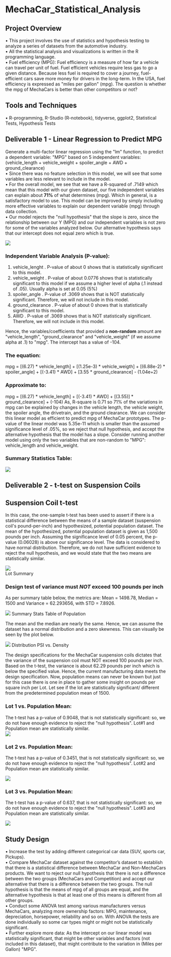 # MechaCar_Statistical_Analysis
## Project Overview  
  •	This project involves the use of statistics and hypothesis testing to analyze a series of datasets from the automotive industry.  
  •	All the statistical analysis and visualizations is written in the R programming language.  
  •	Fuel efficiency (MPG): Fuel efficiency is a measure of how far a vehicle can travel per unit of fuel. Fuel efficient vehicles require less gas to go a given distance.  Because less fuel is required to cover a journey, fuel-efficient cars save more money for drivers in the long-term. In the USA, fuel efficiency is expressed as "miles per gallon" (mpg). The question is whether the mpg of MechaCars is better than other competitors or not?  
## Tools and Techniques
  •	R-programming, R-Studio (R-notebook), tidyverse, ggplot2, Statistical Tests, Hypothesis Tests

## Deliverable 1 - Linear Regression to Predict MPG
Generate a multi-factor linear regression using the "lm" function, to predict a dependent variable: "MPG" based on 5 independent variables: 
(vehicle_length + vehicle_weight + spoiler_angle + AWD + ground_clearance)  
  •	Since there was no feature selection in this model, we will see that some variables are less relevant to include in the model.   
  •	For the overall model, we see that we have a R-squared of .7149 which mean that this model with our given dataset, our five independent variables can explain about **71%** of what determines (mpg). Which in general, is a satisfactory model to use. This model can be improved by simply including more effective variables to explain our dependent variable (mpg) through data collection.   
  •	Our model rejects the "null hypothesis" that the slope is zero, since the relationship between our Y (MPG) and our independent variables is not zero for some of the variables analyzed below. Our alternative hypothesis says that our intercept does not equal zero which is true.    

![](Images/LM_equation.PNG)

### Independent Variable Analysis (P-value):
1.	vehicle_lenght
  . P-value of about 0 shows that is statistically significant to this model.
2.	vehicle_weight
  . P-value of about 0.0776 shows that is statistically significant to this model if we assume a higher level of alpha (.1 instead of .05).  Usually alpha is set at 0.05 (5%)
3.	spoiler_angle
  . P-value of .3069 shows that is NOT statistically significant.  Therefore, we will not include in this model.
4.	ground_clearance
  . P-value of about 0 shows that is statistically significant to this model.
5.	AWD
  . P-value of .3069 shows that is NOT statistically significant.  Therefore, we will not include in this model.	


Hence, the variables/coefficients that provided a **non-random** amount are "vehicle_length", "ground_clearance" and "vehicle_weight" (if we assume alpha at .1) to "mpg".  The intercept has a value of -104.
### The equation:
mpg = [(6.27) * vehicle_length] + [(1.25e-3) * vehicle_weigth] + [(6.88e-2) * spoiler_angle] + [(-3.41) * AWD] + [3.55 * ground_clearance] - (1.04e+2)
### Approximate to:
mpg = [(6.27) * vehicle_length] + [(-3.41) * AWD] + [(3.55)] * ground_clearance] + (-104)
As, R-square is 0.71 so 71% of the variations in mpg can be explained by changes in the vehicle length, the vehicle weight, the spoiler angle, the drivetrain, and the ground clearance. 
We can consider this linear model as efficient to predict mpg of MechaCar prototypes.  The p-value of the linear model was 5.35e-11 which is smaller than the assumed significance level of .05%, so we reject that null hypothesis, and accept the alternative hypothesis that the model has a slope. Consider running another model using only the two variables that are non-random to "MPG": vehicle_length and vehicle_weight.
### Summary Statistics Table:
![](Images/LM_stats.PNG)

## Deliverable 2 - t-test on Suspension Coils
## Suspension Coil t-test 
In this case, the one-sample t-test has been used to assert if there is a statistical difference between the means of a sample dataset (suspension coil's pound-per-inch) and hypothesized, potential population dataset. The mean of the hypothesized, potential population dataset is given as 1,500 pounds per inch.
Assuming the significance level of 0.05 percent, the p-value (0.06028) is above our significance level. The data is considered to have normal distribution. Therefore, we do not have sufficient evidence to reject the null hypothesis, and we would state that the two means are statistically similar.   

![](Images/lots.PNG)  
Lot Summary

### Design test of variance must *NOT* exceed 100 pounds per inch
As per summary table below, the metrics are: Mean = 1498.78, Median = 1500 and Variance = 62.293656, with STD = 7.8926.  

![](Images/sum_test.PNG)
Summary Stats Table of Population

The mean and the median are nearly the same.  Hence, we can assume the dataset has a normal distribution and a zero skewness. This can visually be seen by the plot below.  

![](Images/plot1.PNG)
Distribution PSI vs. Density

The design specifications for the MechaCar suspension coils dictates that the variance of the suspension coil must NOT exceed 100 pounds per inch.  Based on the t-test, the variance is about 62.29 pounds per inch which is below the specified value.  Hence, the current manufacturing data meets the design specification.
Now, population means can never be known but just for this case there is one in place to gather some insight on pounds per square inch per Lot. Let see if the lot are statistically significant/ different from the predetermined population mean of 1500.


### Lot 1 vs. Population Mean:
The t-test has a p-value of 0.9048, that is not statistically significant: so, we do not have enough evidence to reject the "null hypothesis".  Lot#1 and Population mean are statistically similar.  
![](Images/lot1.PNG)

### Lot 2 vs. Population Mean:
The t-test has a p-value of 0.3451, that is not statistically significant: so, we do not have enough evidence to reject the "null hypothesis".  Lot#2 and Population mean are statistically similar.  

![](Images/lot2.PNG)

### Lot 3 vs. Population Mean:
The t-test has a p-value of 0.637, that is not statistically significant: so, we do not have enough evidence to reject the "null hypothesis".  Lot#3 and Population mean are statistically similar.  

![](Images/lot3.PNG)  

## Study Design
  •	Increase the test by adding different categorical car data (SUV, sports car, Pickups).  
  •	Compare MechaCar dataset against the competitor’s dataset to establish that there is a statistical difference between MechaCar and Non-MechaCars products. We want to reject our null hypothesis that there is not a difference between the two groups (MechaCars and Competition) and accept our alternative that there is a difference between the two groups.  The null hypothesis is that the means of mpg of all groups are equal, and the alternative hypothesis is that at least one of this means is different from all other groups.  
  •	Conduct some ANOVA test among various manufacturers versus MechaCars, analyzing more ownership factors: MPG, maintenance, depreciation, horsepower, reliability and so on. With ANOVA the tests are done individually so some car types might or might not be statistically significant.  
  •	Further explore more data: As the intercept on our linear model was statistically significant, that might be other variables and factors (not included in this dataset), that might contribute to the variation in (Miles per Gallon) "MPG".  
